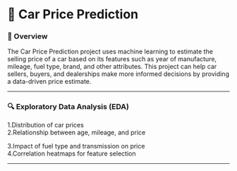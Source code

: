 <h1>🚗 Car Price Prediction</h1>
<h3>📌 Overview</h3>
The Car Price Prediction project uses machine learning to estimate the selling price of a car based on its features such as year of manufacture, mileage, fuel type, brand, and other attributes.
This project can help car sellers, buyers, and dealerships make more informed decisions by providing a data-driven price estimate.

<hr>

<h3>🔍 Exploratory Data Analysis (EDA)</h3>
1.Distribution of car prices
<br>
2.Relationship between age, mileage, and price

3.Impact of fuel type and transmission on price<br>
4.Correlation heatmaps for feature selection
<hr>



